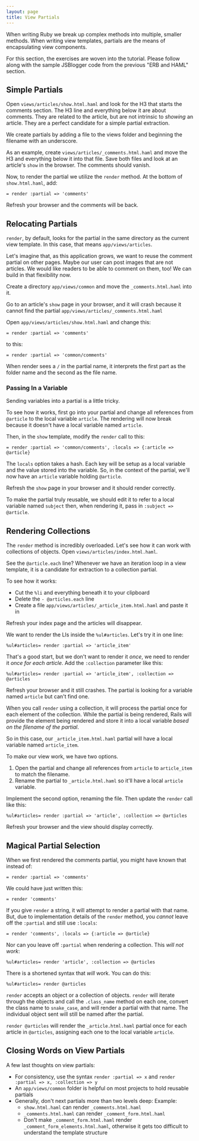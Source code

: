 ```yaml
---
layout: page
title: View Partials
---
```


When writing Ruby we break up complex methods into multiple, smaller methods. When writing view templates, partials are the means of encapsulating view components.

<div class="note">
  For this section, the exercises are woven into the tutorial. Please follow along with the sample JSBlogger code from the previous "ERB and HAML" section.
</div>

## Simple Partials

Open `views/articles/show.html.haml` and look for the H3 that starts the comments section. The H3 line and everything below it are about comments. They are related to the article, but are not intrinsic to *showing* an article. They are a perfect candidate for a simple partial extraction.

We create partials by adding a file to the views folder and beginning the filename with an underscore.

As an example, create `views/articles/_comments.html.haml` and move the H3 and everything below it into that file. Save both files and look at an article's `show` in the browser. The comments should vanish.

Now, to render the partial we utilize the `render` method. At the bottom of `show.html.haml`, add:

```haml
= render :partial => 'comments'
```

Refresh your browser and the comments will be back. 

## Relocating Partials

`render`, by default, looks for the partial in the same directory as the current view template. In this case, that means `app/views/articles`.

Let's imagine that, as this application grows, we want to reuse the comment partial on other pages. Maybe our user can post images that are not articles. We would like readers to be able to comment on them, too! We can build in that flexibility now.

Create a directory `app/views/common` and move the `_comments.html.haml` into it.

Go to an article's `show` page in your browser, and it will crash because it cannot find the partial `app/views/articles/_comments.html.haml`

Open `app/views/articles/show.html.haml` and change this:

```haml
= render :partial => 'comments'
```

to this:

```haml
= render :partial => 'common/comments'
```

When render sees a `/` in the partial name, it interprets the first part as the folder name and the second as the file name.

### Passing In a Variable

Sending variables into a partial is a little tricky.

To see how it works, first go into your partial and change all references from `@article` to the local variable `article`. The rendering will now break because it doesn't have a local variable named `article`.

Then, in the `show` template, modify the `render` call to this:

```haml
= render :partial => 'common/comments', :locals => {:article => @article}
```

The `locals` option takes a hash. Each key will be setup as a local variable and the value stored into the variable. So, in the context of the partial, we'll now have an `article` variable holding `@article`.

Refresh the `show` page in your browser and it should render correctly.

To make the partial truly reusable, we should edit it to refer to a local variable named `subject` then, when rendering it, pass in `:subject => @article`.

## Rendering Collections

The `render` method is incredibly overloaded. Let's see how it can work with collections of objects. Open `views/articles/index.html.haml`.

See the `@article.each` line? Whenever we have an iteration loop in a view template, it is a candidate for extraction to a collection partial. 

To see how it works:

* Cut the `%li` and everything beneath it to your clipboard
* Delete the `- @articles.each` line
* Create a file `app/views/articles/_article_item.html.haml` and paste it in

Refresh your index page and the articles will disappear.

We want to render the LIs inside the `%ul#articles`. Let's try it in one line:

```haml
%ul#articles= render :partial => 'article_item'
```

That's a good start, but we don't want to render it *once*, we need to render it *once for each article*. Add the `:collection` parameter like this:

```haml
%ul#articles= render :partial => 'article_item', :collection => @articles
```

Refresh your browser and it still crashes. The partial is looking for a variable named `article` but can't find one. 

When you call `render` using a collection, it will process the partial once for each element of the collection. While the partial is being rendered, Rails will provide the element being rendered and store it into a local variable *based on the filename of the partial*.

So in this case, our `_article_item.html.haml` partial will have a local variable named `article_item`.

To make our view work, we have two options.

1. Open the partial and change all references from `article` to `article_item` to match the filename.
2. Rename the partial to `_article.html.haml` so it'll have a local `article` variable.

Implement the second option, renaming the file. Then update the `render` call like this:

```haml
%ul#articles= render :partial => 'article', :collection => @articles
```

Refresh your browser and the view should display correctly.

## Magical Partial Selection

When we first rendered the comments partial, you might have known that instead of:

```haml
= render :partial => 'comments'
```

We could have just written this:

```haml
= render 'comments'
```

If you give `render` a string, it will attempt to render a partial with that name. But, due to implementation details of the `render` method, you *cannot* leave off the `:partial` and still use `:locals`:

```haml
= render 'comments', :locals => {:article => @article}
```

Nor can you leave off `:partial` when rendering a collection. This *will not work*:

```haml
%ul#articles= render 'article', :collection => @articles
```

There is a shortened syntax that *will* work. You can do this:

```haml
%ul#articles= render @articles
```

`render` accepts an object or a collection of objects. `render` will iterate through the objects and call the `.class_name` method on each one, convert the class name to `snake_case`, and will render a partial with that name. The individual object sent will still be named after the partial.

`render @articles` will render the `_article.html.haml` partial once for each article in `@articles`, assigning each one to the local variable `article`.

## Closing Words on View Partials

A few last thoughts on view partials:

* For consistency, use the syntax `render :partial => x` and `render :partial => x, :collection => y`
* An `app/views/common` folder is helpful on most projects to hold reusable partials
* Generally, don't next partials more than two levels deep: 
  Example:
  * `show.html.haml` can render `_comments.html.haml`
  * `_comments.html.haml` can render `_comment_form.html.haml`
  * Don't make `_comment_form.html.haml` render `_comment_form_elements.html.haml`, otherwise it gets too difficult to understand the template structure
